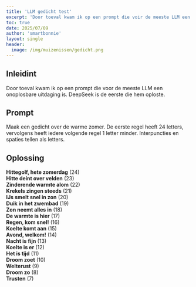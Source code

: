```yaml
---
title: 'LLM gedicht test'
excerpt: 'Door toeval kwam ik op een prompt die voir de meeste LLM een onoplosbare uitdaging is. DeepSeek is de eerste die hem oploste.'
toc: true
date: 2025/07/09
author: 'smartbonnie'
layout: single
header:
  image: /img/muizenissen/gedicht.png
---
```


## **Inleidint**

Door toeval kwam ik op een prompt die voor de meeste LLM een onoplosbare uitdaging is. DeepSeek is de eerste die hem oploste.

## **Prompt**

Maak een gedicht over de warme zomer. De eerste regel heeft 24 letters, vervolgens heeft iedere volgende regel 1 letter minder. Interpuncties en spaties tellen als letters.

## **Oplossing**

**Hittegolf, hete zomerdag** (24)  
**Hitte deint over velden** (23)  
**Zinderende warmte alom** (22)  
**Krekels zingen steeds** (21)  
**IJs smelt snel in zon** (20)  
**Duik in het zwembad** (19)  
**Zon neemt alles in** (18)  
**De warmte is hier** (17)  
**Regen, kom snel!** (16)  
**Koelte komt aan** (15)  
**Avond, welkom!** (14)  
**Nacht is fijn** (13)  
**Koelte is er** (12)  
**Het is tijd** (11)  
**Droom zoet** (10)  
**Welterust** (9)  
**Droom zo** (8)  
**Trusten** (7)  